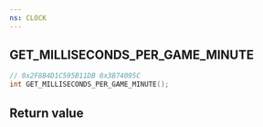 ```yaml
---
ns: CLOCK
---
```

## GET_MILLISECONDS_PER_GAME_MINUTE

```c
// 0x2F8B4D1C595B11DB 0x3B74095C
int GET_MILLISECONDS_PER_GAME_MINUTE();
```


## Return value
